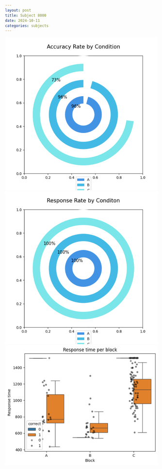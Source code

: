 ```yaml
---
layout: post
title: Subject 8000
date: 2024-10-11
categories: subjects
---
```


![](data/8000/run-10/8000_accuracy_rate.png)
![](data/8000/run-10/8000_response_rate.png)
![](data/8000/run-10/8000_rt.png)
